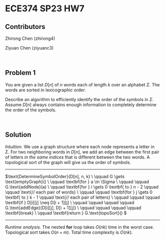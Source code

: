 # ECE374 SP23 HW7

## Contributors

Zhirong Chen (zhirong4)

Ziyuan Chen (ziyuanc3)

<br>

## Problem 1

You are given a list $D[n]$ of $n$ words each of length $k$ over an alphabet $\Sigma$. The words are sorted in lexicographic order.

Describe an algorithm to efficiently identify the order of the symbols in $\Sigma$. Assume $D[n]$ always contains enough information to
completely determine the order of the symbols.

<br>

## Solution

*Intuition.* We use a graph structure where each node represents a letter in $\Sigma$. For two neighboring words in $D[n]$, we add an edge between the first pair of letters *in the same indices* that is different between the two words. A topological sort of the graph will give us the order of symbols.

---

$\text{DetermineSymbolOrder}(D[n], n, k) \\
\qquad G \gets \text{emptyGraph}() \\
\qquad \textbf{for } a \in \Sigma \\
\qquad \qquad G.\text{addNode}(a) \\
\qquad \textbf{for } i \gets 0 \textbf{ to } n - 2 \qquad \qquad \text{// each pair of words} \\
\qquad \qquad \textbf{for } j \gets 0 \textbf{ to } k - 1 \qquad \text{// each pair of letters} \\
\qquad \qquad \qquad \textbf{if } D[i][j] \neq D[i + 1][j] \\
\qquad \qquad \qquad \qquad G.\text{addEdge}(D[i][j], D[i + 1][j]) \\
\qquad \qquad \qquad \qquad \textbf{break} \\
\qquad \textbf{return } G.\text{topoSort}()
$

---

*Runtime analysis.* The nested $\textbf{for}$ loop takes $O(nk)$ time in the worst case. Topological sort takes $O(n + m)$. Total time complexity is $O(nk)$.
